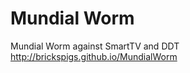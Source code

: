 Mundial Worm
============

Mundial Worm against SmartTV and DDT  
http://brickspigs.github.io/MundialWorm
